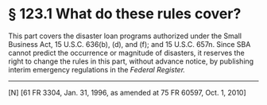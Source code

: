 # § 123.1   What do these rules cover?

This part covers the disaster loan programs authorized under the Small Business Act, 15 U.S.C. 636(b), (d), and (f); and 15 U.S.C. 657n. Since SBA cannot predict the occurrence or magnitude of disasters, it reserves the right to change the rules in this part, without advance notice, by publishing interim emergency regulations in the _Federal Register._


---

[N] [61 FR 3304, Jan. 31, 1996, as amended at 75 FR 60597, Oct. 1, 2010]




